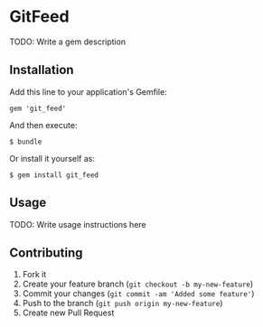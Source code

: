 # GitFeed

TODO: Write a gem description

## Installation

Add this line to your application's Gemfile:

    gem 'git_feed'

And then execute:

    $ bundle

Or install it yourself as:

    $ gem install git_feed

## Usage

TODO: Write usage instructions here

## Contributing

1. Fork it
2. Create your feature branch (`git checkout -b my-new-feature`)
3. Commit your changes (`git commit -am 'Added some feature'`)
4. Push to the branch (`git push origin my-new-feature`)
5. Create new Pull Request
